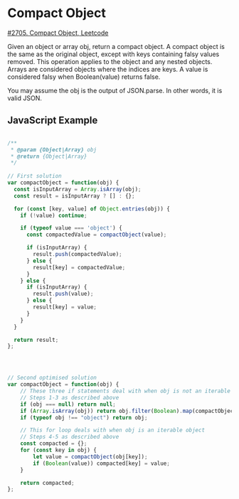 # Compact Object

[#2705. Compact Object, Leetcode](https://leetcode.com/problems/compact-object/description/?envType=study-plan-v2&envId=30-days-of-javascript)

Given an object or array obj, return a compact object. A compact object is the same as the original object, except with keys containing falsy values removed. This operation applies to the object and any nested objects. Arrays are considered objects where the indices are keys. A value is considered falsy when Boolean(value) returns false.

You may assume the obj is the output of JSON.parse. In other words, it is valid JSON.

## JavaScript Example

```javascript

/**
 * @param {Object|Array} obj
 * @return {Object|Array}
 */
 
// First solution 
var compactObject = function(obj) {
  const isInputArray = Array.isArray(obj);
  const result = isInputArray ? [] : {};

  for (const [key, value] of Object.entries(obj)) {
    if (!value) continue;

    if (typeof value === 'object') {
      const compactedValue = compactObject(value);

      if (isInputArray) {
        result.push(compactedValue);
      } else {
        result[key] = compactedValue;
      }
    } else {
      if (isInputArray) {
        result.push(value);
      } else {
        result[key] = value;
      }
    }
  }

  return result;
};




// Second optimised solution 
var compactObject = function(obj) {
    // These three if statements deal with when obj is not an iterable object
    // Steps 1-3 as described above
    if (obj === null) return null;
    if (Array.isArray(obj)) return obj.filter(Boolean).map(compactObject);
    if (typeof obj !== "object") return obj;

    // This for loop deals with when obj is an iterable object
    // Steps 4-5 as described above
    const compacted = {};
    for (const key in obj) {
        let value = compactObject(obj[key]);
        if (Boolean(value)) compacted[key] = value;
    }

    return compacted;
};
